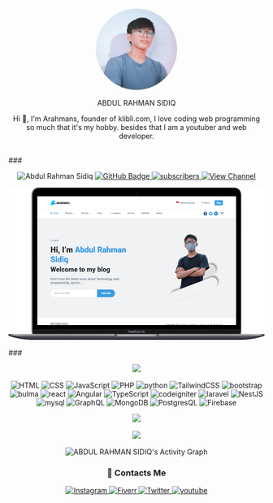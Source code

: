 
<br/>
    <p align="center">
        <img src="./arahmans.jpeg" alt="arahmans" height="160" style="border-radius: 50%;">
    </p>
    <p align="center"><font color="#0095b6"></font>ABDUL RAHMAN SIDIQ</font></p>
    <p align="center">
        Hi 👋, I'm Arahmans, founder of klibli.com, I love coding web programming so much that it's my hobby. besides that I am a youtuber and web developer.
    </p>
    <br/>
    ###<p align="center">
        <img src="https://komarev.com/ghpvc/?username=arahmanexcota&label=Profile%20views&color=0e75b6&style=flat" alt="Abdul Rahman Sidiq" />
        <a href="https://github.com/arahmanexcota?tab=followers">
          <img src="https://img.shields.io/github/followers/arahmanexcota?style=social" alt="GitHub Badge">
          <img src="https://img.shields.io/youtube/channel/subscribers/UCpb6AV09eSZFbvvN_arcVRg?style=social" alt="subscribers">
          <img src="https://img.shields.io/youtube/channel/views/UCpb6AV09eSZFbvvN_arcVRg?style=social" alt="View Channel">
        </a>
    </p>

<p align="center">
    <img src="./mywebsite.png" alt="my website" height="300">
</p>

###<p align="center"><img height="190em" src="https://github-readme-stats-eight-theta.vercel.app/api/top-langs/?username=arahmanexcota&layout=compact&langs_count=8&theme=react"/></p>

<p align="center">
        
<img src="https://img.shields.io/badge/-html-gray?style=for-the-badge&logo=html5" alt="HTML"/>

<img src="https://img.shields.io/badge/-css-gray?style=for-the-badge&logo=css3" alt="CSS"/>

<img src="https://img.shields.io/badge/-JavaScript-gray?style=for-the-badge&logo=javascript" alt="JavaScript"/>

<img src="https://img.shields.io/badge/-php-gray?style=for-the-badge&logo=php" alt="PHP"/>

<img src="https://img.shields.io/badge/-python-gray?style=for-the-badge&logo=python" alt="python"/>

<img src="https://img.shields.io/badge/-TailwindCSS-gray?style=for-the-badge&logo=tailwindcss" alt="TailwindCSS"/>

<img src="https://img.shields.io/badge/-bootstrap-gray?style=for-the-badge&logo=bootstrap" alt="bootstrap"/>

<img src="https://img.shields.io/badge/-bulma-gray?style=for-the-badge&logo=bulma" alt="bulma"/>

<img src="https://img.shields.io/badge/-react-gray?style=for-the-badge&logo=react" alt="react"/>

<img src="https://img.shields.io/badge/-Angular-gray?style=for-the-badge&logo=Angular" alt="Angular"/>
        
<img src="https://img.shields.io/badge/-TypeScript-gray?style=for-the-badge&logo=typescript" alt="TypeScript"/>

<img src="https://img.shields.io/badge/-codeigniter-gray?style=for-the-badge&logo=codeigniter" alt="codeigniter"/>

<img src="https://img.shields.io/badge/-laravel-gray?style=for-the-badge&logo=laravel" alt="laravel"/>

<img src="https://img.shields.io/badge/-Nestjs-gray?style=for-the-badge&logo=nestjs" alt="NestJS"/>

<img src="https://img.shields.io/badge/-mysql-gray?style=for-the-badge&logo=mysql" alt="mysql"/>

<img src="https://img.shields.io/badge/-GraphQL-gray?style=for-the-badge&logo=graphql" alt="GraphQL"/>

<img src="https://img.shields.io/badge/-MongoDB-gray?style=for-the-badge&logo=mongodb" alt="MongoDB"/>

<img src="https://img.shields.io/badge/-PostgresQL-gray?style=for-the-badge&logo=postgresql" alt="PostgresQL"/>
        
<img src="https://img.shields.io/badge/-Firebase-gray?style=for-the-badge&logo=firebase" alt="Firebase"/>
</p>

<p align="center"><img height="180em" src="https://github-readme-stats.vercel.app/api?username=arahmanexcota&show_icons=true&theme=react&include_all_commits=true&count_private=true"/></p>
<p align="center"><img height="190em" src="https://github-readme-streak-stats.herokuapp.com/?user=arahmanexcota&theme=react"></p>
<p align="center"><img alt="ABDUL RAHMAN SIDIQ's Activity Graph" src="https://activity-graph.herokuapp.com/graph?username=arahmanexcota&bg_color=0D1117&color=5BCDEC&line=5BCDEC&point=FFFFFF&hide_border=true" /></p>
    
### <p align="center">📱 Contacts Me</p>
<p align="center">
    <a href="https://www.instagram.com/arahmans_/" target="_blank">
        <img src="https://img.shields.io/badge/instagram-arahmans_-blueviolet?style=for-the-badge&logo=instagram" alt="Instagram"/>
    </a>
    <a href="https://www.fiverr.com/arahmans" target="_blank">
        <img src="https://img.shields.io/badge/fiverr-arahmans-success?style=for-the-badge&logo=fiverr" alt="Fiverr"/>
    </a>
    <a href="https://twitter.com/ARAHMANS_" target="_blank">
        <img src="https://img.shields.io/badge/Twitter-ARAHMANS_-lightblue?style=for-the-badge&logo=twitter" alt="Twitter"/>
    </a>
    <a href="https://youtube.com/channel/UCpb6AV09eSZFbvvN_arcVRg" target="_blank">
        <img src="https://img.shields.io/badge/youtube-Abdul Rahman Sidiq-lightblue?style=for-the-badge&logo=youtube" alt="youtube"/>
    </a>
</p>
